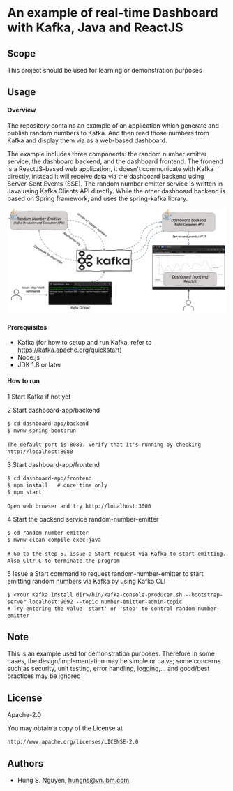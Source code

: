 # An example of real-time Dashboard with Kafka, Java and ReactJS

## Scope

This project should be used for learning or demonstration purposes

## Usage 

####  Overview

The repository contains an example of an application which generate and publish random numbers to Kafka. And then read those numbers from Kafka and display them via as a web-based dashboard. 

The example includes three components: the random number emitter service, the dashboard backend, and the dashboard frontend. The fronend is a ReactJS-based web application, it doesn't communicate with Kafka directly, instead it will receive data via the dashboard backend using Server-Sent Events (SSE). The random number emitter service is written in Java using Kafka Clients API directly. While the other dashboard backend is based on Spring framework, and uses the spring-kafka library.

![Architecture Diagram](misc/architecture.jpg)

#### Prerequisites

- Kafka (for how to setup and run Kafka, refer to https://kafka.apache.org/quickstart)
- Node.js
- JDK 1.8 or later

#### How to run

1 Start Kafka if not yet

2 Start dashboard-app/backend

~~~
$ cd dashboard-app/backend
$ mvnw spring-boot:run

The default port is 8080. Verify that it's running by checking http://localhost:8080
~~~

3 Start dashboard-app/frontend

~~~
$ cd dashboard-app/frontend
$ npm install   # once time only
$ npm start

Open web browser and try http://localhost:3000
~~~

4 Start the backend service random-number-emitter

~~~
$ cd random-number-emitter
$ mvnw clean compile exec:java

# Go to the step 5, issue a Start request via Kafka to start emitting. Also Cltr-C to terminate the program
~~~

5 Issue a Start command to request random-number-emitter to start emitting random numbers via Kafka by using Kafka CLI

~~~
$ <Your Kafka install dir>/bin/kafka-console-producer.sh --bootstrap-server localhost:9092 --topic number-emitter-admin-topic
# Try entering the value 'start' or 'stop' to control random-number-emitter
 ~~~


## Note

This is an example used for demonstration purposes. Therefore in some cases, the design/implementation may be simple or naive; some concerns such as security, unit testing, error handling, logging,... and good/best practices may be ignored

## License

Apache-2.0 

You may obtain a copy of the License at

    http://www.apache.org/licenses/LICENSE-2.0


## Authors

- Hung S. Nguyen, hungns@vn.ibm.com


